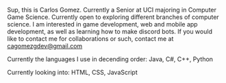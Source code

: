 Sup, this is Carlos Gomez. Currently a Senior at UCI majoring in Computer Game Science.
Currently open to exploring different branches of computer science.
I am interested in game development, web and mobile app development, as well as learning how to make discord bots.
If you would like to contact me for collaborations or such, contact me at cagomezgdev@gmail.com

Currently the languages I use in decending order: Java, C#, C++, Python

Currently looking into: HTML, CSS, JavaScript

<!---
cagomez6/cagomez6 is a ✨ special ✨ repository because its `README.md` (this file) appears on your GitHub profile.
You can click the Preview link to take a look at your changes.
--->
